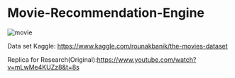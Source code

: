 # Movie-Recommendation-Engine

![movie](https://user-images.githubusercontent.com/25238652/120999620-4d570c80-c7c4-11eb-8cca-fa232451b413.PNG)



Data set Kaggle: https://www.kaggle.com/rounakbanik/the-movies-dataset

Replica for Research(Original):https://www.youtube.com/watch?v=mLwMe4KUZz8&t=8s


